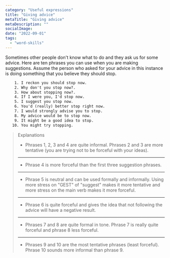 ```yaml
---
category: "Useful expressions"
title: "Giving advice"
metaTitle: "Giving advice"
metaDescription: ""
socialImage:
date: "2022-09-01"
tags:
  - "word-skills"
---
```


Sometimes other people don't know what to do and they ask us for some advice. Here are ten phrases you can use when you are making suggestions. Assume the person who asked for your advice in this instance is doing something that you believe they should stop.

```txt
    1. I reckon you should stop now.
    2. Why don't you stop now?.
    3. How about stopping now?.
    4. If I were you, I'd stop now.
    5. I suggest you stop now.
    6. You'd (really) better stop right now.
    7. I would strongly advise you to stop.
    8. My advice would be to stop now.
    9. It might be a good idea to stop.
   10. You might try stopping.
```

> Explanations
>
> - Phrases 1, 2, 3 and 4 are quite informal. Phrases 2 and 3 are more tentative (you are trying not to be forceful with your ideas).
>
> ---
>
> - Phrase 4 is more forceful than the first three suggestion phrases.
>
> ---
>
> - Phrase 5 is neutral and can be used formally and informally. Using more stress on "GEST" of "suggest" makes it more tentative and more stress on the main verb makes it more forceful.
>
> ---
>
> - Phrase 6 is quite forceful and gives the idea that not following the advice will have a negative result.
>
> ---
>
> - Phrases 7 and 8 are quite formal in tone. Phrase 7 is really quite forceful and phrase 8 less forceful.
>
> ---
>
> - Phrases 9 and 10 are the most tentative phrases (least forceful). Phrase 10 sounds more informal than phrase 9.
